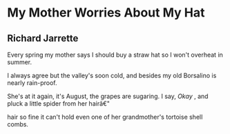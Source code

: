 # My Mother Worries About My Hat
## Richard Jarrette
Every spring my mother says I should buy a straw
hat so I won't overheat in summer.

I always agree but the valley's soon cold, and besides
my old Borsalino is nearly rain-proof.

She's at it again, it's August, the grapes are sugaring.
I say, _Okay_ , and pluck a little spider from her hairâ€"

hair so fine it can't hold even one of her grandmother's
tortoise shell combs.